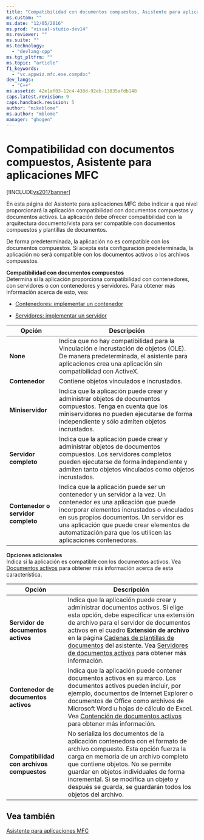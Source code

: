 ```yaml
---
title: "Compatibilidad con documentos compuestos, Asistente para aplicaciones MFC | Microsoft Docs"
ms.custom: ""
ms.date: "12/05/2016"
ms.prod: "visual-studio-dev14"
ms.reviewer: ""
ms.suite: ""
ms.technology: 
  - "devlang-cpp"
ms.tgt_pltfrm: ""
ms.topic: "article"
f1_keywords: 
  - "vc.appwiz.mfc.exe.compdoc"
dev_langs: 
  - "C++"
ms.assetid: 42e1af83-12c4-438d-92eb-13835afdb148
caps.latest.revision: 9
caps.handback.revision: 5
author: "mikeblome"
ms.author: "mblome"
manager: "ghogen"
---
```

# Compatibilidad con documentos compuestos, Asistente para aplicaciones MFC
[!INCLUDE[vs2017banner](../../assembler/inline/includes/vs2017banner.md)]

En esta página del Asistente para aplicaciones MFC debe indicar a qué nivel proporcionará la aplicación compatibilidad con documentos compuestos y documentos activos.  La aplicación debe ofrecer compatibilidad con la arquitectura documento\/vista para ser compatible con documentos compuestos y plantillas de documentos.  
  
 De forma predeterminada, la aplicación no es compatible con los documentos compuestos.  Si acepta esta configuración predeterminada, la aplicación no será compatible con los documentos activos o los archivos compuestos.  
  
 **Compatibilidad con documentos compuestos**  
 Determina si la aplicación proporciona compatibilidad con contenedores, con servidores o con contenedores y servidores.  Para obtener más información acerca de esto, vea:  
  
-   [Contenedores: implementar un contenedor](../../mfc/containers-implementing-a-container.md)  
  
-   [Servidores: implementar un servidor](../../mfc/servers-implementing-a-server.md)  
  
|Opción|Descripción|  
|------------|-----------------|  
|**None**|Indica que no hay compatibilidad para la Vinculación e incrustación de objetos \(OLE\).  De manera predeterminada, el asistente para aplicaciones crea una aplicación sin compatibilidad con ActiveX.|  
|**Contenedor**|Contiene objetos vinculados e incrustados.|  
|**Miniservidor**|Indica que la aplicación puede crear y administrar objetos de documentos compuestos.  Tenga en cuenta que los miniservidores no pueden ejecutarse de forma independiente y sólo admiten objetos incrustados.|  
|**Servidor completo**|Indica que la aplicación puede crear y administrar objetos de documentos compuestos.  Los servidores completos pueden ejecutarse de forma independiente y admiten tanto objetos vinculados como objetos incrustados.|  
|**Contenedor o servidor completo**|Indica que la aplicación puede ser un contenedor y un servidor a la vez.  Un contenedor es una aplicación que puede incorporar elementos incrustados o vinculados en sus propios documentos.  Un servidor es una aplicación que puede crear elementos de automatización para que los utilicen las aplicaciones contenedoras.|  
  
 **Opciones adicionales**  
 Indica si la aplicación es compatible con los documentos activos.  Vea [Documentos activos](../../mfc/active-documents.md) para obtener más información acerca de esta característica.  
  
|Opción|Descripción|  
|------------|-----------------|  
|**Servidor de documentos activos**|Indica que la aplicación puede crear y administrar documentos activos.  Si elige esta opción, debe especificar una extensión de archivo para el servidor de documentos activos en el cuadro **Extensión de archivo** en la página [Cadenas de plantillas de documentos](../../mfc/reference/document-template-strings-mfc-application-wizard.md) del asistente.  Vea [Servidores de documentos activos](../../mfc/active-document-servers.md) para obtener más información.|  
|**Contenedor de documentos activos**|Indica que la aplicación puede contener documentos activos en su marco.  Los documentos activos pueden incluir, por ejemplo, documentos de Internet Explorer o documentos de Office como archivos de Microsoft Word u hojas de cálculo de Excel.  Vea [Contención de documentos activos](../../mfc/active-document-containment.md) para obtener más información.|  
|**Compatibilidad con archivos compuestos**|No serializa los documentos de la aplicación contenedora con el formato de archivo compuesto.  Esta opción fuerza la carga en memoria de un archivo completo que contiene objetos.  No se permite guardar en objetos individuales de forma incremental.  Si se modifica un objeto y después se guarda, se guardarán todos los objetos del archivo.|  
  
## Vea también  
 [Asistente para aplicaciones MFC](../../mfc/reference/mfc-application-wizard.md)